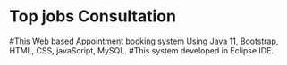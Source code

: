 # Top jobs Consultation
#This Web based Appointment booking system Using Java 11, Bootstrap, HTML, CSS, javaScript, MySQL.
#This system developed in Eclipse IDE.
 
